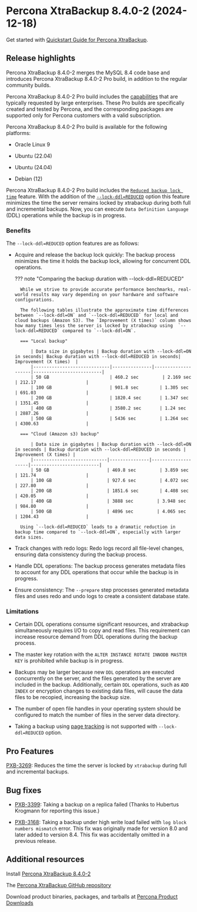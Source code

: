#  Percona XtraBackup 8.4.0-2 (2024-12-18)

Get started with [Quickstart Guide for Percona XtraBackup].

## Release highlights

Percona XtraBackup 8.4.0-2 merges the MySQL 8.4 code base and introduces Percona XtraBackup 8.4.0-2 Pro build, in addition to the regular community builds.

Percona XtraBackup 8.4.0-2 Pro build includes the [capabilities](pxb-pro.md#capabilities) that are typically requested by large enterprises. These Pro builds are specifically created and tested by Percona, and the corresponding packages are supported only for Percona customers with a valid subscription. 

Percona XtraBackup 8.4.0-2 Pro build is available for the following platforms:

* Oracle Linux 9

* Ubuntu (22.04)

* Ubuntu (24.04)

* Debian (12)

Percona XtraBackup 8.4.0-2 Pro build includes the [`Reduced backup lock time`](../reduction-in-locks.md) feature. With the addition of the [`--lock-ddl=REDUCED`](./xtrabackup-option-reference.md#lock-ddl) option this feature minimizes the time the server remains locked by xtrabackup during both full and incremental backups. Now, you can execute `Data Definition Language` (DDL) operations while the backup is in progress.

### Benefits

The `--lock-ddl=REDUCED` option features are as follows:

* Acquire and release the backup lock quickly: The backup process minimizes the time it holds the backup lock, allowing for concurrent DDL operations.

    ??? note "Comparing the backup duration with --lock-ddl=REDUCED"

        While we strive to provide accurate performance benchmarks, real-world results may vary depending on your hardware and software configurations.

        The following tables illustrate the approximate time differences between `--lock-ddl=ON` and `--lock-ddl=REDUCED` for local and cloud backups (Amazon S3). The `Improvement (X times)` column shows how many times less the server is locked by xtrabackup using  `--lock-ddl=REDUCED` compared to `--lock-ddl=ON`.

        === "Local backup"

	        | Data size in gigabytes | Backup duration with --lock-ddl=ON in seconds| Backup duration with --lock-ddl=REDUCED in seconds| Improvement (X times)  |
            |-----------------------------|---------------|--------------------|--------------------------|
            | 50 GB                       | 460.2 sec         | 2.169 sec             | 212.17                   |
            | 100 GB                      | 901.8 sec        | 1.305 sec             | 691.03                   |
            | 200 GB                      | 1820.4 sec       | 1.347 sec             | 1351.45                  |
            | 400 GB                      | 3580.2 sec       | 1.24 sec             | 2887.26                  |
            | 500 GB                      | 5436 sec         | 1.264 sec             | 4300.63                  |

        === "Cloud (Amazon s3) backup"

            | Data size in gigabytes | Backup duration with --lock-ddl=ON in seconds | Backup duration with --lock-ddl=REDUCED in seconds | Improvement (X times) |
            |----------------------------|---------------|--------------------|--------------------------|
            | 50 GB                      | 469.8 sec         | 3.859 sec             | 121.74                   |
            | 100 GB                     | 927.6 sec         | 4.072 sec             | 227.80                   |
            | 200 GB                     | 1851.6 sec        | 4.408 sec             | 420.05                   |
            | 400 GB                     | 3888 sec         | 3.948 sec             | 984.80                   |
            | 500 GB                     | 4896 sec         | 4.065 sec             | 1204.43                  |
        
        Using `--lock-ddl=REDUCED` leads to a dramatic reduction in backup time compared to `--lock-ddl=ON`, especially with larger data sizes.
 
* Track changes with redo logs: Redo logs record all file-level changes, ensuring data consistency during the backup process.
* Handle DDL operations: The backup process generates metadata files to account for any DDL operations that occur while the backup is in progress.
* Ensure consistency: The `--prepare` step processes generated metadata files and uses redo and undo logs to create a consistent database state.

### Limitations

* Certain DDL operations consume significant resources, and xtrabackup simultaneously requires I/O to copy and read files. This requirement can increase resource demand from DDL operations during the backup process.

* The master key rotation with the `ALTER INSTANCE ROTATE INNODB MASTER KEY` is prohibited while backup is in progress.

* Backups may be larger because new `DDL` operations are executed concurrently on the server, and the files generated by the server are included in the backup. Additionally, certain `DDL` operations, such as `ADD INDEX` or encryption changes to existing data files, will cause the data files to be recopied, increasing the backup size.

* The number of open file handles in your operating system should be configured to match the number of files in the server data directory.

* Taking a backup using [page tracking](..//page-tracking.md) is not supported with `--lock-ddl=REDUCED` option.

## Pro Features

[PXB-3269](https://perconadev.atlassian.net/browse/PXB-3269): Reduces the time the server is locked by `xtrabackup` during full and incremental backups.

## Bug fixes

* [PXB-3399](https://perconadev.atlassian.net/browse/PXB-3399): Taking a backup on a replica failed (Thanks to Hubertus Krogmann
for reporting this issue.)

* [PXB-3168](https://perconadev.atlassian.net/browse/PXB-3168): Taking a backup under high write load failed with `log block numbers mismatch` error. This fix was originally made for version 8.0 and later added to version 8.4. This fix was accidentally omitted in a previous release.

## Additional resources

Install [Percona XtraBackup 8.4.0-2](..//installation.md)

The [Percona XtraBackup GitHub repository](https://github.com/percona/percona-xtrabackup)

Download product binaries, packages, and tarballs at [Percona Product Downloads](https://www.percona.com/downloads)

[Quickstart Guide for Percona XtraBackup]: ..//quickstart-overview.md
